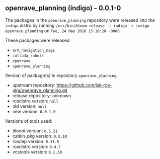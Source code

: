 ## openrave_planning (indigo) - 0.0.1-0

The packages in the `openrave_planning` repository were released into the `indigo` distro by running `/usr/bin/bloom-release -t indigo -r indigo openrave_planning` on `Tue, 24 May 2016 15:10:20 -0000`

These packages were released:
- `arm_navigation_msgs`
- `collada_robots`
- `openrave`
- `openrave_planning`

Version of package(s) in repository `openrave_planning`:

- upstream repository: https://github.com/jsk-ros-pkg/openrave_planning.git
- release repository: unknown
- rosdistro version: `null`
- old version: `null`
- new version: `0.0.1-0`

Versions of tools used:

- bloom version: `0.5.21`
- catkin_pkg version: `0.2.10`
- rosdep version: `0.11.5`
- rosdistro version: `0.4.7`
- vcstools version: `0.1.38`


